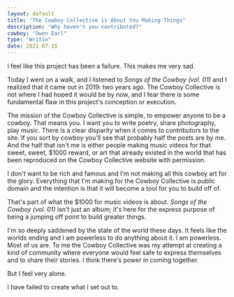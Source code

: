 ```yaml
---
layout: default
title: "The Cowboy Collective is About You Making Things"
description: "Why haven't you contributed?"
cowboy: "Owen Earl"
type: "Writin"
date: 2021-07-15
---
```



I feel like this project has been a failure. This makes me very sad.

Today I went on a walk, and I listened to *Songs of the Cowboy (vol. 01)* and I realized that it came out in 2019: two years ago. The Cowboy Collective is not where I had hoped it would be by now, and I fear there is some fundamental flaw in this project's conception or execution.

The mission of the Cowboy Collective is simple, to empower anyone to be a cowboy. That means you. I want you to write poetry, share photography, play music. There is a clear disparity when it comes to contributors to the site. If you sort by cowboy you'll see that probably half the posts are by me. And the half that isn't me is either people making music videos for that sweet, sweet, $1000 reward, or art that already existed in the world that has been reproduced on the Cowboy Collective website with permission.

I don't want to be rich and famous and I'm not making all this cowboy art for the glory. Everything that I'm making for the Cowboy Collective is public domain and the intention is that it will become a tool for you to build off of.

That's part of what the $1000 for music videos is about. *Songs of the Cowboy (vol. 01)* isn't just an album; it's here for the express purpose of being a jumping off point to build greater things.

I'm so deeply saddened by the state of the world these days. It feels like the worlds ending and I am powerless to do anything about it. I am powerless. Most of us are. To me the Cowboy Collective was my attempt at creating a kind of community where everyone would feel safe to express themselves and to share their stories. I think there's power in coming together.

But I feel very alone.

I have failed to create what I set out to.
